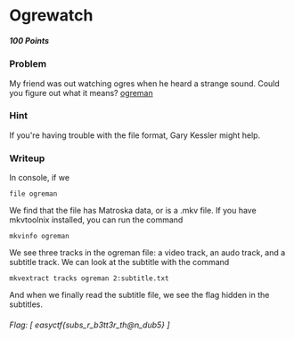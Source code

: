 # Ogrewatch
##### 100 Points

### Problem
My friend was out watching ogres when he heard a strange sound. Could you figure out what it means? [ogreman](https://github.com/SST-CTF/writeups/tree/master/Easy%20CTF/Ogreman/ogreman)

### Hint
If you're having trouble with the file format, Gary Kessler might help.

### Writeup
In console, if we 
```
file ogreman
```

We find that the file has Matroska data, or is a .mkv file. If you have mkvtoolnix installed, you can run the command
```
mkvinfo ogreman
```


We see three tracks in the ogreman file: a video track, an audo track, and a subtitle track. We can look at the subtitle with the command
```
mkvextract tracks ogreman 2:subtitle.txt
```

And when we finally read the subtitle file, we see the flag hidden in the subtitles.

###### Flag: [ easyctf{subs_r_b3tt3r_th@n_dub5} ]

